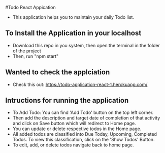 #Todo React Appication
- This application helps you to maintain your daily Todo list.

## To Install the Application in your localhost
- Download this repo in you system, then open the terminal in the folder of the project
- Then, run "npm start"

## Wanted to check the applciation 
- Check this out: https://todo-application-react-1.herokuapp.com/

## Intructions for running the application
- To Add Todo: You can find 'Add Todo' button on the top left corner.
- Then add the description and target date of completion of that activity and click on Save button which will redirect to Home page.
- You can update or delete respective todos in the Home page.
- All added todos are classified into Due Today, Upcoming, Completed Todos. To view this classification, click on the 'Show Todos' Button.
- To edit, add, or delete todos navigate back to home page.
